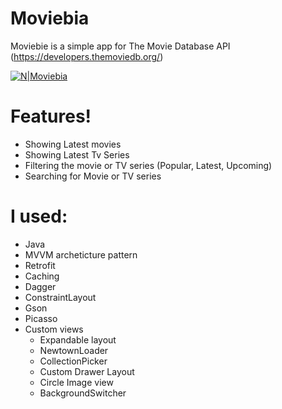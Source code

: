 # Moviebia

Moviebie is a simple app for The Movie Database API (https://developers.themoviedb.org/)


[![N|Moviebia](https://i.ibb.co/Njmc8vs/Screenshot-2020-12-10-23-47-03-254-com-tutorial-movieapp.jpg)](https://ibb.co/6P1j3Mm)


# Features!
- Showing Latest movies
- Showing Latest Tv Series
- Filtering the movie or TV series (Popular, Latest, Upcoming)
- Searching for Movie or TV series

# I used:
- Java
- MVVM archeticture pattern
- Retrofit
- Caching
- Dagger
- ConstraintLayout
- Gson
- Picasso
- Custom views
    * Expandable layout
    * NewtownLoader
    * CollectionPicker
    * Custom Drawer Layout
    * Circle Image view
    * BackgroundSwitcher
